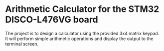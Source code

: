# Arithmetic Calculator for the STM32 DISCO-L476VG board


The project is to design a calculator using the provided 3x4 matrix keypad. It will perform simple arithmetic operations and display the output to the terminal screen. 
